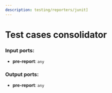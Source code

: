 ```yaml
---
description: testing/reporters/junit]
---
```


# Test cases consolidator

### Input ports:

* __pre-report__: `any`

### Output ports:

* __pre-report__: `any`

